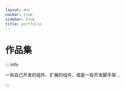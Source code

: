 ```yaml
---
layout: doc
navbar: true
sidebar: true
title: portfolio
---
```


# 作品集

::: info

一些自己开发的组件、扩展的组件、或是一些开发脚手架...

:::

<el-divider></el-divider>

<el-empty description="小编还在努力整理～" />